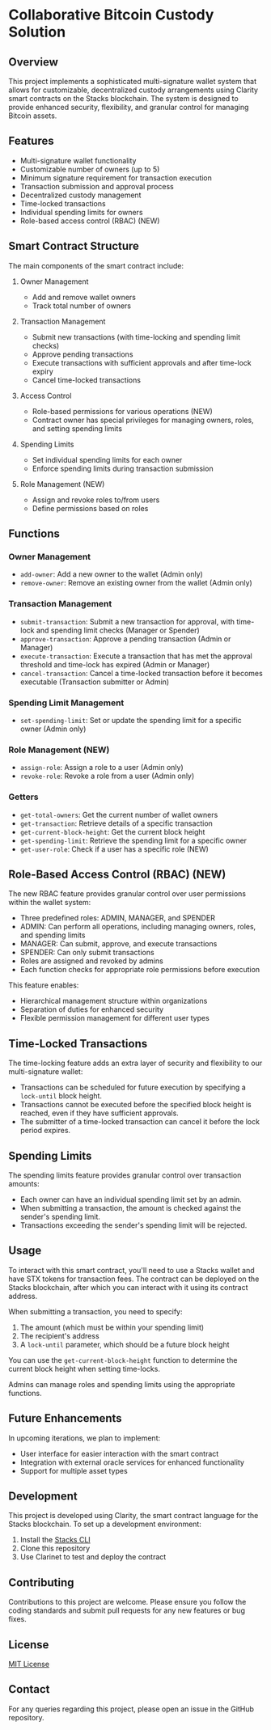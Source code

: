 # Collaborative Bitcoin Custody Solution

## Overview

This project implements a sophisticated multi-signature wallet system that allows for customizable, decentralized custody arrangements using Clarity smart contracts on the Stacks blockchain. The system is designed to provide enhanced security, flexibility, and granular control for managing Bitcoin assets.

## Features

- Multi-signature wallet functionality
- Customizable number of owners (up to 5)
- Minimum signature requirement for transaction execution
- Transaction submission and approval process
- Decentralized custody management
- Time-locked transactions
- Individual spending limits for owners
- Role-based access control (RBAC) (NEW)

## Smart Contract Structure

The main components of the smart contract include:

1. Owner Management
   - Add and remove wallet owners
   - Track total number of owners

2. Transaction Management
   - Submit new transactions (with time-locking and spending limit checks)
   - Approve pending transactions
   - Execute transactions with sufficient approvals and after time-lock expiry
   - Cancel time-locked transactions

3. Access Control
   - Role-based permissions for various operations (NEW)
   - Contract owner has special privileges for managing owners, roles, and setting spending limits

4. Spending Limits
   - Set individual spending limits for each owner
   - Enforce spending limits during transaction submission

5. Role Management (NEW)
   - Assign and revoke roles to/from users
   - Define permissions based on roles

## Functions

### Owner Management
- `add-owner`: Add a new owner to the wallet (Admin only)
- `remove-owner`: Remove an existing owner from the wallet (Admin only)

### Transaction Management
- `submit-transaction`: Submit a new transaction for approval, with time-lock and spending limit checks (Manager or Spender)
- `approve-transaction`: Approve a pending transaction (Admin or Manager)
- `execute-transaction`: Execute a transaction that has met the approval threshold and time-lock has expired (Admin or Manager)
- `cancel-transaction`: Cancel a time-locked transaction before it becomes executable (Transaction submitter or Admin)

### Spending Limit Management
- `set-spending-limit`: Set or update the spending limit for a specific owner (Admin only)

### Role Management (NEW)
- `assign-role`: Assign a role to a user (Admin only)
- `revoke-role`: Revoke a role from a user (Admin only)

### Getters
- `get-total-owners`: Get the current number of wallet owners
- `get-transaction`: Retrieve details of a specific transaction
- `get-current-block-height`: Get the current block height
- `get-spending-limit`: Retrieve the spending limit for a specific owner
- `get-user-role`: Check if a user has a specific role (NEW)

## Role-Based Access Control (RBAC) (NEW)

The new RBAC feature provides granular control over user permissions within the wallet system:

- Three predefined roles: ADMIN, MANAGER, and SPENDER
- ADMIN: Can perform all operations, including managing owners, roles, and spending limits
- MANAGER: Can submit, approve, and execute transactions
- SPENDER: Can only submit transactions
- Roles are assigned and revoked by admins
- Each function checks for appropriate role permissions before execution

This feature enables:
- Hierarchical management structure within organizations
- Separation of duties for enhanced security
- Flexible permission management for different user types

## Time-Locked Transactions

The time-locking feature adds an extra layer of security and flexibility to our multi-signature wallet:

- Transactions can be scheduled for future execution by specifying a `lock-until` block height.
- Transactions cannot be executed before the specified block height is reached, even if they have sufficient approvals.
- The submitter of a time-locked transaction can cancel it before the lock period expires.

## Spending Limits

The spending limits feature provides granular control over transaction amounts:

- Each owner can have an individual spending limit set by an admin.
- When submitting a transaction, the amount is checked against the sender's spending limit.
- Transactions exceeding the sender's spending limit will be rejected.

## Usage

To interact with this smart contract, you'll need to use a Stacks wallet and have STX tokens for transaction fees. The contract can be deployed on the Stacks blockchain, after which you can interact with it using its contract address.

When submitting a transaction, you need to specify:
1. The amount (which must be within your spending limit)
2. The recipient's address
3. A `lock-until` parameter, which should be a future block height

You can use the `get-current-block-height` function to determine the current block height when setting time-locks.

Admins can manage roles and spending limits using the appropriate functions.

## Future Enhancements

In upcoming iterations, we plan to implement:
- User interface for easier interaction with the smart contract
- Integration with external oracle services for enhanced functionality
- Support for multiple asset types

## Development

This project is developed using Clarity, the smart contract language for the Stacks blockchain. To set up a development environment:

1. Install the [Stacks CLI](https://docs.stacks.co/write-smart-contracts/clarinet)
2. Clone this repository
3. Use Clarinet to test and deploy the contract

## Contributing

Contributions to this project are welcome. Please ensure you follow the coding standards and submit pull requests for any new features or bug fixes.

## License

[MIT License](LICENSE)

## Contact

For any queries regarding this project, please open an issue in the GitHub repository.
